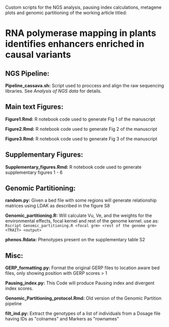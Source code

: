 Custom scripts for the NGS analysis, pausing index calculations, metagene plots and genomic partitioning of the working article titled:

# RNA polymerase mapping in plants identifies enhancers enriched in causal variants

## NGS Pipeline:
**Pipeline_cassava.sh:**
Script used to proccess and align the raw sequencing libraries. See *Analysis of NGS data* for details.

## Main text Figures:

**Figure1.Rmd:** R notebook code used to generate Fig 1 of the manuscript

**Figure2.Rmd:** R notebook code used to generate Fig 2 of the manuscript

**Figure3.Rmd:** R notebook code used to generate Fig 3 of the manuscript

## Supplementary Figures:

**Supplementary_figures.Rmd:** R notebook code used to generate supplementary figures 1 - 6

## Genomic Partitioning:

**random.py:** 
Given a bed file with some regions will generate relationship matrices using LDAK as described in the figure S8

**Genomic_partitioning.R:** 
Will calculate Vu, Ve, and the weights for the environmental effects, focal kernel and rest of the genome kernel.
use as: `Rscript Genomic_partitioning.R <focal grm> <rest of the genome grm> <TRAIT> <output>`
  
**phenos.Rdata:** 
Phenotypes present on the supplementary table S2

## Misc:
**GERP_formatting.py:**
Format the original GERP files to location aware bed files, only showing position with GERP scores > 1

**Pausing_index.py:**
This Code will produce Pausing index and divergent index scores. 

**Genomic_Partitioning_protocol.Rmd:**
Old version of the Genomic Partition pipeline

**filt_ind.py:**
Extract the genotypes of a list of individuals from a Dosage file having IDs as "colnames" and Markers as "rownames"

